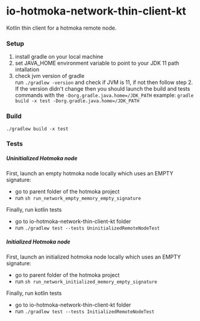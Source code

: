 # io-hotmoka-network-thin-client-kt
Kotlin thin client for a hotmoka remote node.

### Setup
1. install gradle on your local machine
2. set JAVA_HOME environment variable to point to your JDK 11 path intallation
3. check jvm version of gradle  
run `./gradlew -version` and check if JVM is 11, if not then follow step 2.  
  If the version didn't change then you should launch the build and tests
  commands with the `-Dorg.gradle.java.home=/JDK_PATH`
  example: `gradle build -x test -Dorg.gradle.java.home=/JDK_PATH`


### Build
`./gradlew build -x test`

### Tests 
##### Uninitialized Hotmoka node  
First, launch an empty hotmoka node locally which uses an EMPTY signature:
* go to parent folder of the hotmoka project
* run `sh run_network_empty_memory_empty_signature`

Finally, run kotlin tests
* go to io-hotmoka-network-thin-client-kt folder
* run `./gradlew test --tests UninitializedRemoteNodeTest`   

##### Initialized Hotmoka node  
First, launch an initialized hotmoka node locally which uses an EMPTY signature:
* go to parent folder of the hotmoka project
* run `sh run_network_initialized_memory_empty_signature`

Finally, run kotlin tests
* go to io-hotmoka-network-thin-client-kt folder
* run `./gradlew test --tests InitializedRemoteNodeTest`
